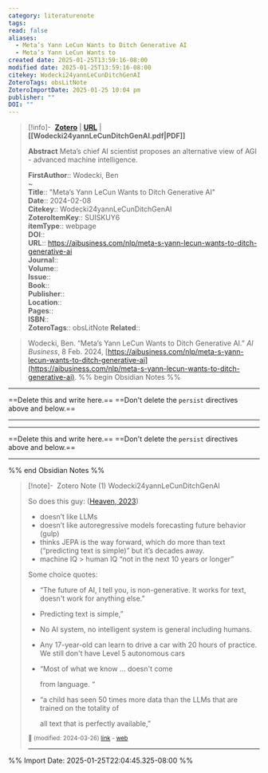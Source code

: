 ```yaml
---
category: literaturenote
tags: 
read: false
aliases:
  - Meta’s Yann LeCun Wants to Ditch Generative AI
  - Meta’s Yann LeCun Wants to
created date: 2025-01-25T13:59:16-08:00
modified date: 2025-01-25T13:59:16-08:00
citekey: Wodecki24yannLeCunDitchGenAI
ZoteroTags: obsLitNote
ZoteroImportDate: 2025-01-25 10:04 pm
publisher: ""
DOI: ""
---
```


> [!info]- &nbsp;[**Zotero**](zotero://select/library/items/SUISKUY6)   | [**URL**](https://aibusiness.com/nlp/meta-s-yann-lecun-wants-to-ditch-generative-ai) | **[[Wodecki24yannLeCunDitchGenAI.pdf|PDF]]**
>
> 
> **Abstract**
> Meta’s chief AI scientist proposes an alternative view of AGI - advanced machine intelligence.
> 
> 
> **FirstAuthor**:: Wodecki, Ben  
~    
> **Title**:: "Meta’s Yann LeCun Wants to Ditch Generative AI"  
> **Date**:: 2024-02-08  
> **Citekey**:: Wodecki24yannLeCunDitchGenAI  
> **ZoteroItemKey**:: SUISKUY6  
> **itemType**:: webpage  
> **DOI**::   
> **URL**:: https://aibusiness.com/nlp/meta-s-yann-lecun-wants-to-ditch-generative-ai  
> **Journal**::   
> **Volume**::   
> **Issue**::   
> **Book**::   
> **Publisher**::   
> **Location**::    
> **Pages**::   
> **ISBN**::   
> **ZoteroTags**:: obsLitNote
> **Related**:: 

> Wodecki, Ben. “Meta’s Yann LeCun Wants to Ditch Generative AI.” _AI Business_, 8 Feb. 2024, [https://aibusiness.com/nlp/meta-s-yann-lecun-wants-to-ditch-generative-ai](https://aibusiness.com/nlp/meta-s-yann-lecun-wants-to-ditch-generative-ai).
%% begin Obsidian Notes %%
___
==Delete this and write here.==
==Don't delete the `persist` directives above and below.==
___
___
==Delete this and write here.==
==Don't delete the `persist` directives above and below.==
___
%% end Obsidian Notes %%

> [!note]- &nbsp;Zotero Note (1)
> Wodecki24yannLeCunDitchGenAI
> 
> So does this guy: ([Heaven, 2023](zotero://select/library/items/9WP87AF4))
> 
> - doesn’t like LLMs
> - doesn’t like autoregressive models forecasting future behavior (gulp)
> - thinks JEPA is the way forward, which do more than text (“predicting text is simple)” but it’s decades away.
> - machine IQ > human IQ “not in the next 10 years or longer”
> 
> Some choice quotes:
> 
> - “The future of AI, I tell you, is non-generative. It works for text, doesn't work for anything else.”
> - Predicting text is simple,”
> - No AI system, no intelligent system is general including humans.
> - Any 17-year-old can learn to drive a car with 20 hours of practice. We still don't have Level 5 autonomous cars
> - “Most of what we know … doesn't come
>     
>     from language. “
>     
> - “a child has seen 50 times more data than the LLMs that are trained on the totality of
>     
>     all text that is perfectly available,”
> 
> <small>📝️ (modified: 2024-03-26) [link](zotero://select/library/items/Y8FS22ZC) - [web](http://zotero.org/users/60638/items/Y8FS22ZC)</small>
>  
> ---



%% Import Date: 2025-01-25T22:04:45.325-08:00 %%
